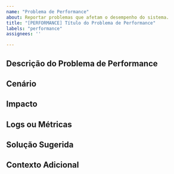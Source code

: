 ```yaml
---
name: "Problema de Performance"
about: Reportar problemas que afetam o desempenho do sistema.
title: "[PERFORMANCE] Título do Problema de Performance"
labels: "performance"
assignees: ''

---
```


## Descrição do Problema de Performance
<!-- Descreva o problema de performance que está ocorrendo. -->

## Cenário
<!-- Descreva o ambiente onde o problema foi identificado (ex.: produção, desenvolvimento). -->

## Impacto
<!-- Explique como esse problema afeta a performance do sistema. -->

## Logs ou Métricas
<!-- Forneça logs ou métricas que ajudem a entender o problema de desempenho. -->

## Solução Sugerida
<!-- Sugira uma solução ou melhoria para otimizar a performance. -->

## Contexto Adicional
<!-- Qualquer outra informação relevante, como dados de benchmark ou comparações. -->
